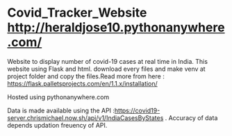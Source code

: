 # Covid_Tracker_Website http://heraldjose10.pythonanywhere.com/
Website to display number of covid-19 cases at real time in India. This website using Flask and html. download every files and make venv at project folder and copy the files.Read more from here : https://flask.palletsprojects.com/en/1.1.x/installation/

Hosted using pythonanywhere.com


Data is made available using the API :https://covid19-server.chrismichael.now.sh/api/v1/IndiaCasesByStates . Accuracy of data depends updation freuency of API.
